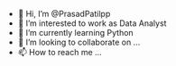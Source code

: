 - 👋 Hi, I’m @PrasadPatilpp
- 👀 I’m interested to work as Data Analyst
- 🌱 I’m currently learning Python
- 💞️ I’m looking to collaborate on ...
- 📫 How to reach me ...

<!---
PrasadPatilpp/PrasadPatilpp is a ✨ special ✨ repository because its `README.md` (this file) appears on your GitHub profile.
You can click the Preview link to take a look at your changes.
--->

